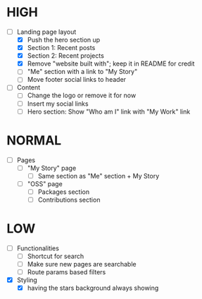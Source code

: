 # HIGH

- [ ] Landing page layout
  - [x] Push the hero section up
  - [x] Section 1: Recent posts
  - [x] Section 2: Recent projects
  - [x] Remove "website built with"; keep it in README for credit
  - [ ] "Me" section with a link to "My Story"
  - [ ] Move footer social links to header

- [ ] Content
  - [ ] Change the logo or remove it for now
  - [ ] Insert my social links
  - [ ] Hero section: Show "Who am I" link with "My Work" link

# NORMAL

- [ ] Pages
  - [ ] "My Story" page
    - [ ] Same section as "Me" section + My Story
  - [ ] "OSS" page
    - [ ] Packages section
    - [ ] Contributions section

# LOW

- [ ] Functionalities
  - [ ] Shortcut for search
  - [ ] Make sure new pages are searchable
  - [ ] Route params based filters

- [x] Styling
  - [x] having the stars background always showing
